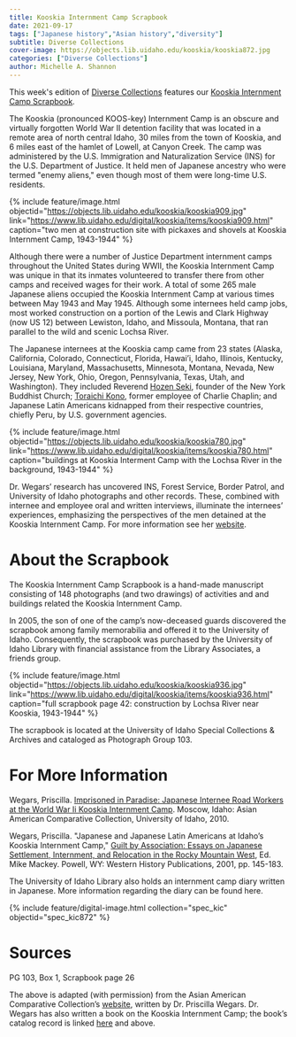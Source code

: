 ```yaml
---
title: Kooskia Internment Camp Scrapbook
date: 2021-09-17
tags: ["Japanese history","Asian history","diversity"]
subtitle: Diverse Collections
cover-image: https://objects.lib.uidaho.edu/kooskia/kooskia872.jpg
categories: ["Diverse Collections"]
author: Michelle A. Shannon
---
```


This week's edition of [Diverse Collections](https://harvester.lib.uidaho.edu/series/diversecollections.html) features our [Kooskia Internment Camp Scrapbook](https://www.lib.uidaho.edu/digital/Kooskia/). 

The Kooskia (pronounced KOOS-key) Internment Camp is an obscure and virtually forgotten World War II detention facility that was located in a remote area of north central Idaho, 30 miles from the town of Kooskia, and 6 miles east of the hamlet of Lowell, at Canyon Creek. The camp was administered by the U.S. Immigration and Naturalization Service (INS) for the U.S. Department of Justice. It held men of Japanese ancestry who were termed "enemy aliens," even though most of them were long-time U.S. residents.

{% include feature/image.html objectid="https://objects.lib.uidaho.edu/kooskia/kooskia909.jpg" link="https://www.lib.uidaho.edu/digital/kooskia/items/kooskia909.html" caption="two men at construction site with pickaxes and shovels at Kooskia Internment Camp, 1943-1944" %}

Although there were a number of Justice Department internment camps throughout the United States during WWII, the Kooskia Internment Camp was unique in that its inmates volunteered to transfer there from other camps and received wages for their work. A total of some 265 male Japanese aliens occupied the Kooskia Internment Camp at various times between May 1943 and May 1945. Although some internees held camp jobs, most worked construction on a portion of the Lewis and Clark Highway (now US 12) between Lewiston, Idaho, and Missoula, Montana, that ran parallel to the wild and scenic Lochsa River.

The Japanese internees at the Kooskia camp came from 23 states (Alaska, California, Colorado, Connecticut, Florida, Hawai’i, Idaho, Illinois, Kentucky, Louisiana, Maryland, Massachusetts, Minnesota, Montana, Nevada, New Jersey, New York, Ohio, Oregon, Pennsylvania, Texas, Utah, and Washington). They included Reverend [Hozen Seki](http://www.nytimes.com/1991/07/25/obituaries/rev-hozen-seki-is-dead-at-87-leader-of-buddhists-in-new-york.html), founder of the New York Buddhist Church; [Toraichi Kono](http://www.konofilm.com/), former employee of Charlie Chaplin; and Japanese Latin Americans kidnapped from their respective countries, chiefly Peru, by U.S. government agencies.

{% include feature/image.html objectid="https://objects.lib.uidaho.edu/kooskia/kooskia780.jpg" link="https://www.lib.uidaho.edu/digital/kooskia/items/kooskia780.html" caption="buildings at Kooskia Interment Camp with the Lochsa River in the background, 1943-1944" %}

Dr. Wegars’ research has uncovered INS, Forest Service, Border Patrol, and University of Idaho photographs and other records. These, combined with internee and employee oral and written interviews, illuminate the internees’ experiences, emphasizing the perspectives of the men detained at the Kooskia Internment Camp. For more information see her [website](http://www.uiweb.uidaho.edu/LS/AACC/KOOSKIA.HTM%22).

# About the Scrapbook

The Kooskia Internment Camp Scrapbook is a hand-made manuscript consisting of 148 photographs (and two drawings) of activities and and buildings related the Kooskia Internment Camp.

In 2005, the son of one of the camp’s now-deceased guards discovered the scrapbook among family memorabilia and offered it to the University of Idaho. Consequently, the scrapbook was purchased by the University of Idaho Library with financial assistance from the Library Associates, a friends group.

{% include feature/image.html objectid="https://objects.lib.uidaho.edu/kooskia/kooskia936.jpg" link="https://www.lib.uidaho.edu/digital/kooskia/items/kooskia936.html" caption="full scrapbook page 42: construction by Lochsa River near Kooskia, 1943-1944" %}


The scrapbook is located at the University of Idaho Special Collections & Archives and cataloged as Photograph Group 103.

# For More Information

Wegars, Priscilla. [Imprisoned in Paradise: Japanese Internee Road Workers at the World War Ii Kooskia Internment Camp](http://uidaho.worldcat.org/oclc/639164294). Moscow, Idaho: Asian American Comparative Collection, University of Idaho, 2010.

Wegars, Priscilla. "Japanese and Japanese Latin Americans at Idaho’s Kooskia Internment Camp," [Guilt by Association: Essays on Japanese Settlement, Internment, and Relocation in the Rocky Mountain West](http://uidaho.worldcat.org/oclc/47143890), Ed. Mike Mackey. Powell, WY: Western History Publications, 2001, pp. 145-183.

The University of Idaho Library also holds an internment camp diary written in Japanese. More information regarding the diary can be found here.

{% include feature/digital-image.html collection="spec_kic" objectid="spec_kic872" %}

# Sources

PG 103, Box 1, Scrapbook page 26

The above is adapted (with permission) from the Asian American Comparative Collection’s [website](http://www.uiweb.uidaho.edu/LS/AACC/KOOSKIA.HTM), written by Dr. Priscilla Wegars. Dr. Wegars has also written a book on the Kooskia Internment Camp; the book’s catalog record is linked [here](http://uidaho.worldcat.org/oclc/639164294) and above.